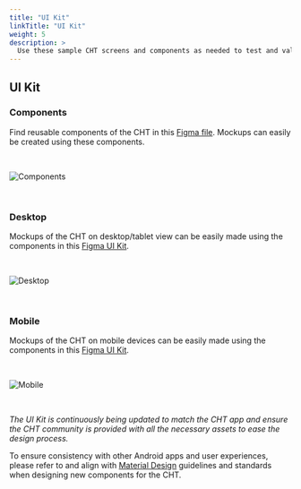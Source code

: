 ```yaml
---
title: "UI Kit"
linkTitle: "UI Kit"
weight: 5
description: >
  Use these sample CHT screens and components as needed to test and validate new designs or workflows.
---
```


## UI Kit

### Components
Find reusable components of the CHT in this <a href="https://www.figma.com/design/mi8e2RnOh4iuBO5GWCulyc/CHT-UI-Kit-%7C-September-2024?node-id=2-3">Figma file</a>. Mockups can easily be created using these components.


<br>

![Components](figma-components.png)

<br>

### Desktop
Mockups of the CHT on desktop/tablet view can be easily made using the components in this <a href="https://www.figma.com/design/mi8e2RnOh4iuBO5GWCulyc/CHT-UI-Kit-%7C-September-2024?node-id=369-9899">Figma UI Kit</a>.


<br>

![Desktop](figma-desktop.png)

<br>

### Mobile
Mockups of the CHT on mobile devices can be easily made using the components in this <a href="https://www.figma.com/design/mi8e2RnOh4iuBO5GWCulyc/CHT-UI-Kit-%7C-September-2024?node-id=184-1450">Figma UI Kit</a>.


<br>

![Mobile](figma-mobile.png)

<br>

*The UI Kit is continuously being updated to match the CHT app and ensure the CHT community is provided with all the necessary assets to ease the design process.*

To ensure consistency with other Android apps and user experiences, please refer to and align with <a href="https://m3.material.io/">Material Design</a> guidelines and standards when designing new components for the CHT.
